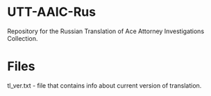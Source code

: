 # UTT-AAIC-Rus
Repository for the Russian Translation of Ace Attorney Investigations Collection.
# Files
tl_ver.txt - file that contains info about current version of translation.
